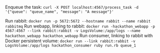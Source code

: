 Enqueue the task: `curl -X POST localhost:4567/process_task -d '{"queue": "queue_name", "message": "A message"}'`

Run rabbit: `docker run -p 5672:5672 --hostname rabbit --name rabbit rabbitmq`
Run webapp, linking to rabbit: `docker run -hackathon_webapp -p 4567:4567 --link rabbit:rabbit -v LogsVolume:/app/logs --name hackathon_webapp hackathon_webapp`
Run consumer, linking to rabbit with Docker persistent volume: `docker run --link rabbit:rabbit -v LogsVolume:/app/logs hackathon_consumer ruby run.rb queue_1`

